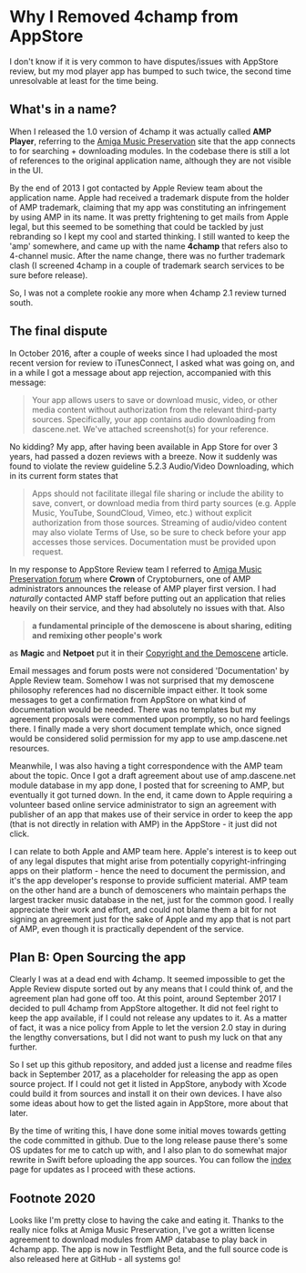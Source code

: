 # Why I Removed 4champ from AppStore

I don't know if it is very common to have disputes/issues with AppStore review, but my mod player app has bumped to such 
twice, the second time unresolvable at least for the time being.

## What's in a name?

When I released the 1.0 version of 4champ it was actually called **AMP Player**, referring to the 
[Amiga Music Preservation](amp.dascene.net) site that the app connects to for searching + downloading modules. 
In the codebase there is still a lot of references to the original application name, although they are not visible
in the UI.

By the end of 2013 I got contacted by Apple Review team about the application name. Apple had received a trademark dispute from
the holder of AMP trademark, claiming that my app was constituting an infringement by using AMP in its name. It was pretty
frightening to get mails from Apple legal, but this seemed to be something that could be tackled by just rebranding so I kept
my cool and started thinking. I still wanted to keep the 'amp' somewhere, and came up with the name **4champ** that refers also
to 4-channel music. After the name change, there was no further trademark clash (I screened 4champ in a couple of trademark
search services to be sure before release).

So, I was not a complete rookie any more when 4champ 2.1 review turned south.

## The final dispute

In October 2016, after a couple of weeks since I had uploaded the most recent version for review to iTunesConnect, I 
asked what was going on, and in a while I got a message about app rejection, accompanied with this message:

>Your app allows users to save or download music, video, or other media content without authorization 
>from the relevant third-party sources.
>Specifically, your app contains audio downloading from dascene.net.
>We've attached screenshot(s) for your reference.

No kidding? My app, after having been available in App Store for over 3 years, had passed a dozen reviews with a breeze. 
Now it suddenly was found to violate the review guideline 5.2.3 Audio/Video Downloading, which in its current form states that

>Apps should not facilitate illegal file sharing or include the ability to save, convert, or download media 
>from third party sources (e.g. Apple Music, YouTube, SoundCloud, Vimeo, etc.) without explicit authorization 
>from those sources. Streaming of audio/video content may also violate Terms of Use, so be sure to check before
>your app accesses those services. Documentation must be provided upon request.

In my response to AppStore Review team I referred to 
[Amiga Music Preservation forum](http://amp.dascene.net/forum/index.php/topic,508.0.html) 
where **Crown** of Cryptoburners, one of AMP administrators announces the release of AMP player first version. 
I had *naturally* contacted AMP staff before
putting out an application that relies heavily on their service, and they had absolutely no issues with that. Also

>**a fundamental principle of the demoscene is about sharing, editing and remixing other people's work**

as **Magic** and **Netpoet** put it in their 
[Copyright and the Demoscene](http://hugi.scene.org/online/hugi36/hugi%2036%20-%20demoscene%20forum%20netpoet%20magic%20copyright%20and%20its%20meaning%20for%20the%20demoscene.htm) article.

Email messages and forum posts were not considered 'Documentation' by Apple Review team. Somehow I was not surprised that 
my demoscene philosophy references had no discernible impact either. It took some messages to get
a confirmation from AppStore on what kind of documentation would be needed. There was no templates but my agreement 
proposals were commented upon promptly, so no hard feelings there. I finally made a very short document template which, once
signed would be considered solid permission for my app to use amp.dascene.net resources.

Meanwhile, I was also having a tight correspondence with the AMP team about the topic. Once I got a draft agreement
about use of amp.dascene.net module database in my app done, I posted that for screening to AMP, but eventually it got
turned down. In the end, it came down to Apple requiring a volunteer based online service administrator to sign an agreement with publisher of an app that makes use of their service in order to keep the app (that is not directly in relation with AMP) in the AppStore - it just did not click.

I can relate to both Apple and AMP team here. Apple's interest is to keep out of any legal disputes that might arise from
potentially copyright-infringing apps on their platform - hence the need to document the permission, and it's the app 
developer's response to provide sufficient material. AMP team on the other hand are a bunch of demosceners who maintain 
perhaps the largest tracker music database in the net, just for the common good. I really appreciate their work and effort, and could not blame them a bit for not signing an agreement just for the sake of Apple and my app that is not part of AMP, even though it is practically dependent of the service.


## Plan B: Open Sourcing the app

Clearly I was at a dead end with 4champ. It seemed impossible to get the Apple Review dispute sorted out by any means 
that I could think of, and the agreement plan had gone off too. At this point, around September 2017 I decided to pull 
4champ from AppStore altogether. It did not feel right to keep the app available, if I could not release any updates to it. As a matter of fact, it was a nice policy from Apple to let the version 2.0 stay in during the lengthy conversations, but I did not want to push my luck on that any further.

So I set up this github repository, and added just a license and readme files back in September 2017, as a placeholder for
releasing the app as open source project. If I could not get it listed in AppStore, anybody with Xcode could build it from
sources and install it on their own devices. I have also some ideas about how to get the listed again in AppStore, more 
about that later.

By the time of writing this, I have done some initial moves towards getting the code committed in github. Due to the long
release pause there's some OS updates for me to catch up with, and I also plan to do somewhat major rewrite in Swift 
before uploading the app sources. You can follow the [index](index.md) page for updates as I proceed with these actions.

## Footnote 2020

Looks like I'm pretty close to having the cake and eating it. Thanks to the really nice folks at Amiga Music Preservation, I've got a written license agreement to download modules from AMP database to play back in 4champ app. The app is now in Testflight Beta, and the full source code is also released here at GitHub - all systems go!